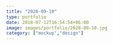 ```yaml
---
title: "2020-09-10"
type: portfolio
date: 2018-07-12T16:54:54+06:00
image: images/portfolio/2020-09-10.jpg
category: ["mockup","design"]
---
```


